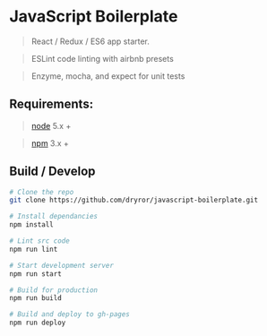 # JavaScript Boilerplate

> React / Redux / ES6 app starter.

> ESLint code linting with airbnb presets

> Enzyme, mocha, and expect for unit tests

## Requirements:

> [node](https://nodejs.org/en/) 5.x +

> [npm](https://www.npmjs.com) 3.x +

## Build / Develop
```bash
# Clone the repo
git clone https://github.com/dryror/javascript-boilerplate.git

# Install dependancies
npm install

# Lint src code
npm run lint

# Start development server
npm run start

# Build for production
npm run build

# Build and deploy to gh-pages
npm run deploy
```
